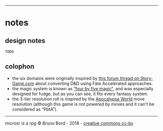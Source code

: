 ----

# notes

## design notes

    TODO

## colophon

* the six domains were originally inspired by [this forum thread on Story-Game.com](http://www.story-games.com/forums/discussion/21359/lite-rpgs-to-run-a-d-d-like-game-session) about converting D&D using Fate Accelerated approaches.
* the magic system is known as [“four by five magic”](http://www.panix.com/~sos/rpg/4by5.html), and was especially designed for fudge, but as you can see, it fits every fantasy system.
* the 3-tier resolution roll is inspired by the [Apocalypse World](http://apocalypse-world.com/) move resolution (although this game is not powered by moves and it can't be considered as “PbtA”).

----

microsr is a rpg &copy; Bruno Bord - 2018 - [creative commons cc-by](https://creativecommons.org/licenses/by/4.0/)

